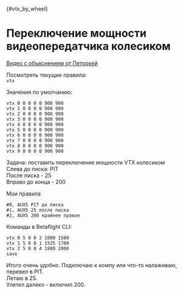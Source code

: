 [](){#vtx_by_wheel}
# Переключение мощности видеопередатчика колесиком

[Видео с объяснением от Петрокей](https://www.youtube.com/watch?v=ElDQzcKTmy0)

Посмотреть текущие правила:  
`vtx`

Значения по умолчанию:
```
vtx 0 0 0 0 0 900 900
vtx 1 0 0 0 0 900 900
vtx 2 0 0 0 0 900 900
vtx 3 0 0 0 0 900 900
vtx 4 0 0 0 0 900 900
vtx 5 0 0 0 0 900 900
vtx 6 0 0 0 0 900 900
vtx 7 0 0 0 0 900 900
vtx 8 0 0 0 0 900 900
vtx 9 0 0 0 0 900 900
```

Задача: поставить переключение мощности VTX колесиком  
Слева до писка: PIT  
После писка - 25  
Вправо до конца - 200  

Мои правила  
```
#0, AUX5 PIT до писка  
#1, AUX5 25 после писка  
#2, AUX5 200 крайнее правое  
```

Команды в Betaflight CLI:
```
vtx 0 5 0 0 2 1000 1500
vtx 1 5 0 0 1 1535 1700
vtx 2 5 0 0 4 1800 2000
save
```
Итого очень удобно. Подключаю к компу или что-то налаживаю, перевел в PIT.  
Летаю в 25.  
Улетел далеко - включил 200.
